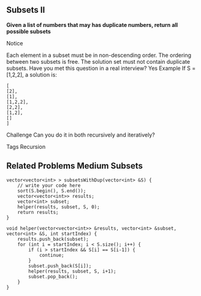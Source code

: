 ## Subsets II ##
**Given a list of numbers that may has duplicate numbers, return all possible subsets**

Notice

Each element in a subset must be in non-descending order.
The ordering between two subsets is free.
The solution set must not contain duplicate subsets.
Have you met this question in a real interview? Yes
Example
If S = [1,2,2], a solution is:

	[
	[2],
	[1],
	[1,2,2],
	[2,2],
	[1,2],
	[]
	]

Challenge 
Can you do it in both recursively and iteratively?

Tags 
Recursion

Related Problems 
Medium Subsets
----------

	vector<vector<int> > subsetsWithDup(vector<int> &S) {
	    // write your code here
	    sort(S.begin(), S.end());
	    vector<vector<int>> results;
	    vector<int> subset;
	    helper(results, subset, S, 0);
	    return results;
	}

	void helper(vector<vector<int>> &results, vector<int> &subset,
	vector<int> &S, int startIndex) {
	    results.push_back(subset);
	    for (int i = startIndex; i < S.size(); i++) {
	        if (i > startIndex && S[i] == S[i-1]) {
	            continue;
	        }
	        subset.push_back(S[i]);
	        helper(results, subset, S, i+1);
	        subset.pop_back();
	    }
	}